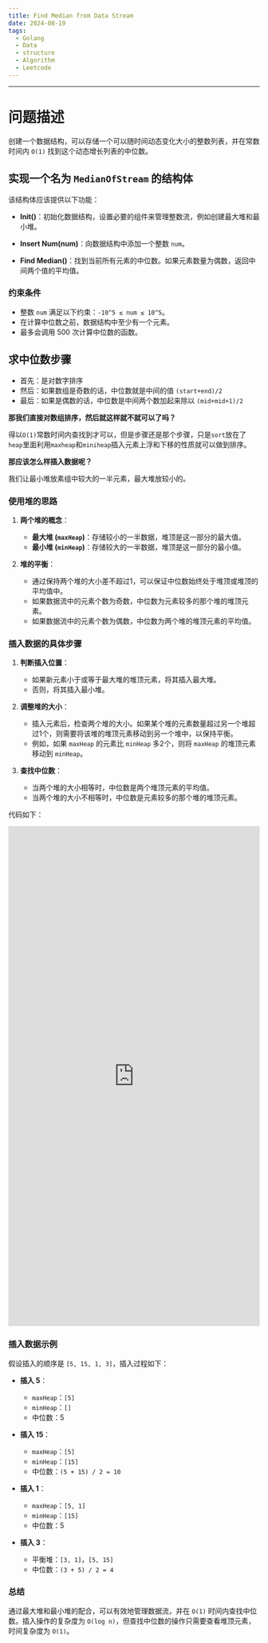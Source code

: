 ```yaml
---
title: Find Median from Data Stream
date: 2024-08-19
tags:
  - Golang
  - Data
  - structure
  - Algorithm
  - Leetcode
---
```

---
# 问题描述
创建一个数据结构，可以存储一个可以随时间动态变化大小的整数列表，并在常数时间内 `O(1)` 找到这个动态增长列表的中位数。

## 实现一个名为 `MedianOfStream` 的结构体

该结构体应该提供以下功能：

- **Init()**：初始化数据结构，设置必要的组件来管理整数流，例如创建最大堆和最小堆。

- **Insert Num(num)**：向数据结构中添加一个整数 `num`。

- **Find Median()**：找到当前所有元素的中位数。如果元素数量为偶数，返回中间两个值的平均值。

### 约束条件

- 整数 `num` 满足以下约束：`-10^5 ≤ num ≤ 10^5`。
- 在计算中位数之前，数据结构中至少有一个元素。
- 最多会调用 500 次计算中位数的函数。

## 求中位数步骤
- 首先：是对数字排序
- 然后：如果数组是奇数的话，中位数就是中间的值 `(start+end)/2`
- 最后：如果是偶数的话，中位数是中间两个数加起来除以 `(mid+mid+1)/2`

**那我们直接对数组排序，然后就这样就不就可以了吗？**

得以`O(1)`常数时间内查找到才可以，但是步骤还是那个步骤，只是`sort`放在了`heap`里面利用`maxheap`和`miniheap`插入元素上浮和下移的性质就可以做到排序。

**那应该怎么样插入数据呢？**

我们让最小堆放素组中较大的一半元素，最大堆放较小的。

### 使用堆的思路

1. **两个堆的概念**：
   - **最大堆 (`maxHeap`)**：存储较小的一半数据，堆顶是这一部分的最大值。
   - **最小堆 (`minHeap`)**：存储较大的一半数据，堆顶是这一部分的最小值。

2. **堆的平衡**：
   - 通过保持两个堆的大小差不超过1，可以保证中位数始终处于堆顶或堆顶的平均值中。
   - 如果数据流中的元素个数为奇数，中位数为元素较多的那个堆的堆顶元素。
   - 如果数据流中的元素个数为偶数，中位数为两个堆的堆顶元素的平均值。

### 插入数据的具体步骤

1. **判断插入位置**：
   - 如果新元素小于或等于最大堆的堆顶元素，将其插入最大堆。
   - 否则，将其插入最小堆。

2. **调整堆的大小**：
   - 插入元素后，检查两个堆的大小。如果某个堆的元素数量超过另一个堆超过1个，则需要将该堆的堆顶元素移动到另一个堆中，以保持平衡。
   - 例如，如果 `maxHeap` 的元素比 `minHeap` 多2个，则将 `maxHeap` 的堆顶元素移动到 `minHeap`。

3. **查找中位数**：
   - 当两个堆的大小相等时，中位数是两个堆顶元素的平均值。
   - 当两个堆的大小不相等时，中位数是元素较多的那个堆的堆顶元素。

代码如下：
<iframe id="go-editor-1" src="https://blog.piger.tech//assets/go-editors.html?noteId=Find_Median" style="width:100%; height:1000px; border:none;" frameborder="0"></iframe>

### 插入数据示例

假设插入的顺序是 `[5, 15, 1, 3]`，插入过程如下：

- **插入 5**：
  - `maxHeap`：`[5]`
  - `minHeap`：`[]`
  - 中位数：5

- **插入 15**：
  - `maxHeap`：`[5]`
  - `minHeap`：`[15]`
  - 中位数：`(5 + 15) / 2 = 10`

- **插入 1**：
  - `maxHeap`：`[5, 1]`
  - `minHeap`：`[15]`
  - 中位数：5

- **插入 3**：
  - 平衡堆：`[3, 1]`，`[5, 15]`
  - 中位数：`(3 + 5) / 2 = 4`

### 总结

通过最大堆和最小堆的配合，可以有效地管理数据流，并在 `O(1)` 时间内查找中位数。插入操作的复杂度为 `O(log n)`，但查找中位数的操作只需要查看堆顶元素，时间复杂度为 `O(1)`。

